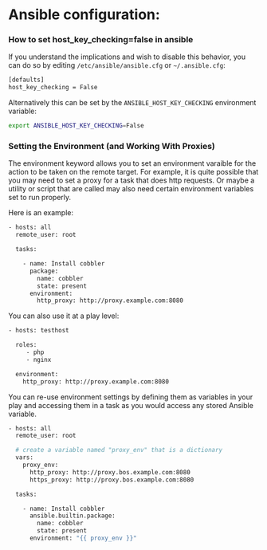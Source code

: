 # Ansible configuration:

### How to set host_key_checking=false in ansible
If you understand the implications and wish to disable this behavior, you can do so by editing `/etc/ansible/ansible.cfg` or `~/.ansible.cfg`:


```bash
[defaults]
host_key_checking = False
```
Alternatively this can be set by the `ANSIBLE_HOST_KEY_CHECKING` environment variable:
```bash
export ANSIBLE_HOST_KEY_CHECKING=False
```


### Setting the Environment (and Working With Proxies)
The environment keyword allows you to set an environment varaible for the action to be taken on the remote target. For example, it is quite possible that you may need to set a proxy for a task that does http requests. Or maybe a utility or script that are called may also need certain environment variables set to run properly.

Here is an example:
```bash
- hosts: all
  remote_user: root

  tasks:

    - name: Install cobbler
      package:
        name: cobbler
        state: present
      environment:
        http_proxy: http://proxy.example.com:8080
```
You can also use it at a play level:
```bash
- hosts: testhost

  roles:
     - php
     - nginx

  environment:
    http_proxy: http://proxy.example.com:8080
```

You can re-use environment settings by defining them as variables in your play and accessing them in a task as you would access any stored Ansible variable.
```bash
- hosts: all
  remote_user: root

  # create a variable named "proxy_env" that is a dictionary
  vars:
    proxy_env:
      http_proxy: http://proxy.bos.example.com:8080
      https_proxy: http://proxy.bos.example.com:8080

  tasks:

    - name: Install cobbler
      ansible.builtin.package:
        name: cobbler
        state: present
      environment: "{{ proxy_env }}"
```